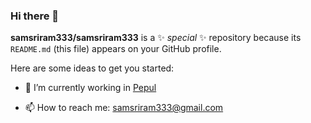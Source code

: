 ### Hi there 👋


**samsriram333/samsriram333** is a ✨ _special_ ✨ repository because its `README.md` (this file) appears on your GitHub profile.

Here are some ideas to get you started:

- 🔭 I’m currently working in [Pepul](https://www.pepul.com/)
<!-- - 🌱 I’m currently learning  -->
<!-- - 👯 I’m looking to collaborate on ...
- 🤔 I’m looking for help with ... -->
<!-- - 💬 Ask me about ... -->
- 📫 How to reach me: samsriram333@gmail.com
<!-- - 😄 Pronouns: ...
- ⚡ Fun fact: ... -->
